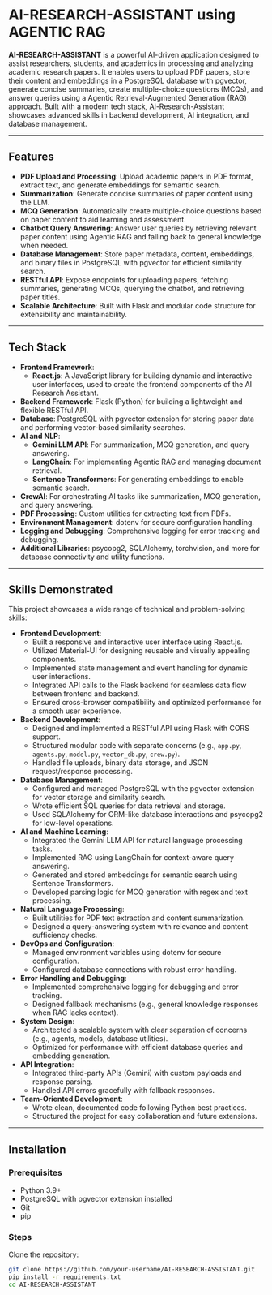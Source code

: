 # AI-RESEARCH-ASSISTANT using AGENTIC RAG

**AI-RESEARCH-ASSISTANT** is a powerful AI-driven application designed to assist researchers, students, and academics in processing and analyzing academic research papers. It enables users to upload PDF papers, store their content and embeddings in a PostgreSQL database with pgvector, generate concise summaries, create multiple-choice questions (MCQs), and answer queries using a Agentic Retrieval-Augmented Generation (RAG) approach. Built with a modern tech stack, Ai-Research-Assistant showcases advanced skills in backend development, AI integration, and database management.

---

## Features

- **PDF Upload and Processing**: Upload academic papers in PDF format, extract text, and generate embeddings for semantic search.
- **Summarization**: Generate concise summaries of paper content using the  LLM.
- **MCQ Generation**: Automatically create multiple-choice questions based on paper content to aid learning and assessment.
- **Chatbot Query Answering**: Answer user queries by retrieving relevant paper content using Agentic RAG and falling back to general knowledge when needed.
- **Database Management**: Store paper metadata, content, embeddings, and binary files in PostgreSQL with pgvector for efficient similarity search.
- **RESTful API**: Expose endpoints for uploading papers, fetching summaries, generating MCQs, querying the chatbot, and retrieving paper titles.
- **Scalable Architecture**: Built with Flask and modular code structure for extensibility and maintainability.

---

## Tech Stack

- **Frontend Framework**: 
  - **React.js**: A JavaScript library for building dynamic and interactive user interfaces, used to create the frontend components of the AI Research Assistant.
- **Backend Framework**: Flask (Python) for building a lightweight and flexible RESTful API.
- **Database**: PostgreSQL with pgvector extension for storing paper data and performing vector-based similarity searches.
- **AI and NLP**:
  - **Gemini LLM API**: For summarization, MCQ generation, and query answering.
  - **LangChain**: For implementing Agentic RAG and managing document retrieval.
  - **Sentence Transformers**: For generating embeddings to enable semantic search.
- **CrewAI**: For orchestrating AI tasks like summarization, MCQ generation, and query answering.
- **PDF Processing**: Custom utilities for extracting text from PDFs.
- **Environment Management**: dotenv for secure configuration handling.
- **Logging and Debugging**: Comprehensive logging for error tracking and debugging.
- **Additional Libraries**: psycopg2, SQLAlchemy, torchvision, and more for database connectivity and utility functions.

---

## Skills Demonstrated

This project showcases a wide range of technical and problem-solving skills:

- **Frontend Development**:
  - Built a responsive and interactive user interface using React.js.
  - Utilized Material-UI for designing reusable and visually appealing components.
  - Implemented state management and event handling for dynamic user interactions.
  - Integrated API calls to the Flask backend for seamless data flow between frontend and backend.
  - Ensured cross-browser compatibility and optimized performance for a smooth user experience.
- **Backend Development**:
  - Designed and implemented a RESTful API using Flask with CORS support.
  - Structured modular code with separate concerns (e.g., `app.py`, `agents.py`, `model.py`, `vector_db.py`, `crew.py`).
  - Handled file uploads, binary data storage, and JSON request/response processing.
- **Database Management**:
  - Configured and managed PostgreSQL with the pgvector extension for vector storage and similarity search.
  - Wrote efficient SQL queries for data retrieval and storage.
  - Used SQLAlchemy for ORM-like database interactions and psycopg2 for low-level operations.
- **AI and Machine Learning**:
  - Integrated the Gemini LLM API for natural language processing tasks.
  - Implemented RAG using LangChain for context-aware query answering.
  - Generated and stored embeddings for semantic search using Sentence Transformers.
  - Developed parsing logic for MCQ generation with regex and text processing.
- **Natural Language Processing**:
  - Built utilities for PDF text extraction and content summarization.
  - Designed a query-answering system with relevance and content sufficiency checks.
- **DevOps and Configuration**:
  - Managed environment variables using dotenv for secure configuration.
  - Configured database connections with robust error handling.
- **Error Handling and Debugging**:
  - Implemented comprehensive logging for debugging and error tracking.
  - Designed fallback mechanisms (e.g., general knowledge responses when RAG lacks context).
- **System Design**:
  - Architected a scalable system with clear separation of concerns (e.g., agents, models, database utilities).
  - Optimized for performance with efficient database queries and embedding generation.
- **API Integration**:
  - Integrated third-party APIs (Gemini) with custom payloads and response parsing.
  - Handled API errors gracefully with fallback responses.
- **Team-Oriented Development**:
  - Wrote clean, documented code following Python best practices.
  - Structured the project for easy collaboration and future extensions.

---

## Installation

### Prerequisites
- Python 3.9+
- PostgreSQL with pgvector extension installed
- Git
- pip

### Steps
Clone the repository:
   ```bash
   git clone https://github.com/your-username/AI-RESEARCH-ASSISTANT.git
   pip install -r requirements.txt
   cd AI-RESEARCH-ASSISTANT
